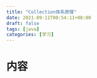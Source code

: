 ```yaml
---
title: "Collection体系原理"
date: 2021-09-11T00:54:11+08:00
draft: false
tags: [java]
categories: [学习]
---
```

# 内容



